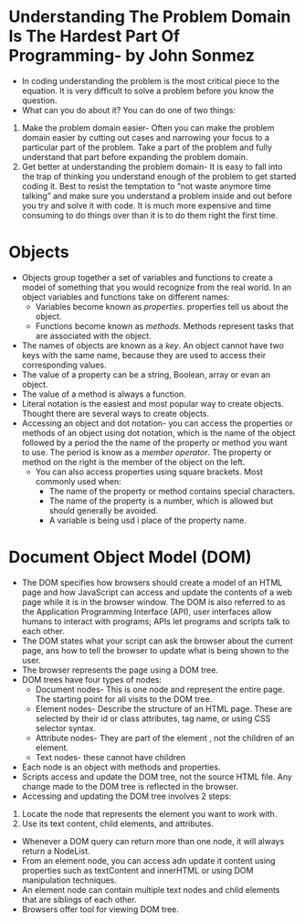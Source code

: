 # Understanding The Problem Domain Is The Hardest Part Of Programming- by John Sonmez 
- In coding understanding the problem is the most critical piece to the equation. It is very difficult to solve a problem before you know the question.
- What can you do about it?  You can do one of two things:  
1. Make the problem domain easier- Often you can make the problem domain easier by cutting out cases and narrowing your focus to a particular part of the problem.  Take a part of the problem and fully understand that part before expanding the problem domain.
1. Get better at understanding the problem domain- It is easy to fall into the trap of thinking you understand enough of the problem to get started coding it.  Best to resist the temptation to “not waste anymore time talking” and make sure you understand a problem inside and out before you try and solve it with code.  It is much more expensive and time consuming to do things over than it is to do them right the first time. 

# Objects
- Objects group together a set of variables and functions to create a model of something that you would recognize from the real world.  In an object variables and functions take on different names:
  - Variables become known as *properties*.  properties tell us about the object.
  - Functions become known as *methods*.  Methods represent tasks that are associated with the object.
- The names of objects are known as a *key*.  An object cannot have two keys with the same name, because they are used to access their corresponding values.
- The value of a property can be a string, Boolean, array or evan an object. 
- The value of a method is always a function.
- Literal notation is the easiest and most popular way to create objects.  Thought there are several ways to create objects.
- Accessing an object and dot notation- you can access the properties or methods of an object using dot notation, which is the name of the object followed by a period the the name of the property or method you want to use. The period is know as a *member operator*.  The property or method on the right is the member of the object on the left.
  - You can also access properties using square brackets.  Most commonly used when:
    - The name of the property or method contains special characters.
    - The name of the property is a number, which is allowed but should generally be avoided.
    - A variable is being usd i place of the property name.

# Document Object Model (DOM)
- The DOM specifies how browsers should create a model of an HTML page and how JavaScript can access and update the contents of a web page while it is in the browser window.  The DOM is also referred to as the Application Programming Interface (API), user interfaces allow humans to interact with programs; APIs let programs and scripts talk to each other.
- The DOM states what your script can ask the browser about the current page, ans how to tell the browser to update what is being shown to the user.
- The browser represents the page using a DOM tree.
- DOM trees have four types of nodes:
  - Document nodes- This is one node and represent the entire page.  The starting point for all visits to the DOM tree.
  - Element nodes- Describe the structure of an HTML page. These are selected by their id or class attributes, tag name, or using CSS selector syntax.
  - Attribute nodes- They are part of the element , not the children of an element.
  - Text nodes- these cannot have children
- Each node is an object with methods and properties.
- Scripts access and update the DOM tree, not the source HTML file.  Any change made to the DOM tree is reflected in the browser. 
- Accessing and updating the DOM tree involves 2 steps:
1. Locate the node that represents the element you want to work with.
1. Use its text content, child elements, and attributes.
- Whenever a DOM query can return more than one node, it will always return a NodeList.
- From an element node, you can access adn update it content using properties such as textContent and innerHTML or using DOM manipulation techniques.
- An element node can contain multiple text nodes and child elements that are siblings of each other.
- Browsers offer tool for viewing DOM tree.